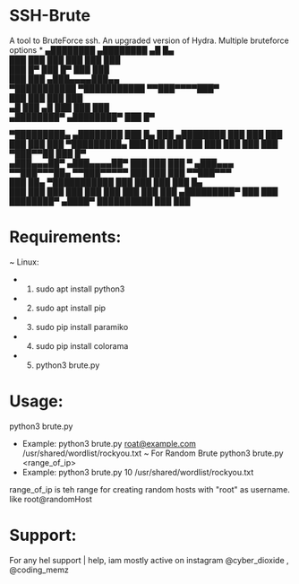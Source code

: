 # SSH-Brute
A tool to BruteForce ssh. An upgraded version of Hydra. Multiple bruteforce options
* 
   ▄████████    ▄████████    ▄█    █▄                         
  ███    ███   ███    ███   ███    ███                        
  ███    █▀    ███    █▀    ███    ███                        
  ███          ███         ▄███▄▄▄▄███▄▄                      
▀███████████ ▀███████████ ▀▀███▀▀▀▀███▀                       
         ███          ███   ███    ███                        
   ▄█    ███    ▄█    ███   ███    ███                        
 ▄████████▀   ▄████████▀    ███    █▀                         
                                                              
▀█████████▄     ▄████████ ███    █▄      ███        ▄████████ 
  ███    ███   ███    ███ ███    ███ ▀█████████▄   ███    ███ 
  ███    ███   ███    ███ ███    ███    ▀███▀▀██   ███    █▀  
 ▄███▄▄▄██▀   ▄███▄▄▄▄██▀ ███    ███     ███   ▀  ▄███▄▄▄     
▀▀███▀▀▀██▄  ▀▀███▀▀▀▀▀   ███    ███     ███     ▀▀███▀▀▀     
  ███    ██▄ ▀███████████ ███    ███     ███       ███    █▄  
  ███    ███   ███    ███ ███    ███     ███       ███    ███ 
▄█████████▀    ███    ███ ████████▀     ▄████▀     ██████████ 
               ███    ███              
               
               
 # Requirements: 
 ~ Linux:
 * 1. sudo apt install python3
 * 2. sudo apt install pip
 * 3. sudo pip install paramiko
 * 4. sudo pip install colorama
 * 5. python3 brute.py
 
 # Usage:
 
 python3 brute.py <username> <wordlist>
 * Example: python3 brute.py roat@example.com /usr/shared/wordlist/rockyou.txt
  ~ For Random Brute
 python3 brute.py <range_of_ip> <wordlist>
 * Example: python3 brute.py 10 /usr/shared/wordlist/rockyou.txt
 
 range_of_ip is teh range for creating random hosts with "root" as username. like root@randomHost 
 
 # Support:
 For any hel support | help, iam mostly active on instagram @cyber_dioxide , @coding_memz
 
 
 
 
